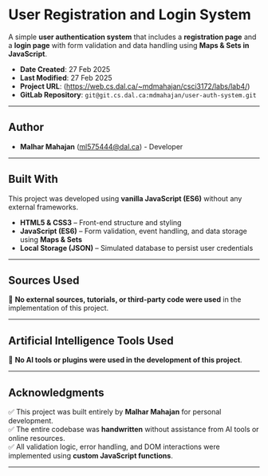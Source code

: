 # User Registration and Login System

A simple **user authentication system** that includes a **registration page** and a **login page** with form validation and data handling using **Maps & Sets in JavaScript**.

- **Date Created**: 27 Feb 2025  
- **Last Modified**: 27 Feb 2025  
- **Project URL**: (https://web.cs.dal.ca/~mdmahajan/csci3172/labs/lab4/) 
- **GitLab Repository**: `git@git.cs.dal.ca:mdmahajan/user-auth-system.git`  

---

## Author
- **Malhar Mahajan** ([ml575444@dal.ca](mailto:ml575444@dal.ca)) - Developer  

---

## Built With
This project was developed using **vanilla JavaScript (ES6)** without any external frameworks.

- **HTML5 & CSS3** – Front-end structure and styling  
- **JavaScript (ES6)** – Form validation, event handling, and data storage using **Maps & Sets**  
- **Local Storage (JSON)** – Simulated database to persist user credentials  

---

## Sources Used
🚫 **No external sources, tutorials, or third-party code were used** in the implementation of this project.  

---

## Artificial Intelligence Tools Used
🚫 **No AI tools or plugins were used in the development of this project**.  

---

## Acknowledgments
✅ This project was built entirely by **Malhar Mahajan** for personal development.  
✅ The entire codebase was **handwritten** without assistance from AI tools or online resources.  
✅ All validation logic, error handling, and DOM interactions were implemented using **custom JavaScript functions**.  

---


